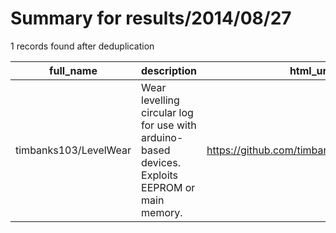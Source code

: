 
# Summary for results/2014/08/27
    
1 records found after deduplication

| full_name | description | html_url | matched_list | matched_count | pushed_at | size | stargazers_count | language | forks_count | vul_ids |
|-----------------------|-------------------------------------------------------------------------------------------------|------------------------------------------|----------------|-----------------|---------------------------|--------|--------------------|------------|---------------|-----------|
| timbanks103/LevelWear | Wear levelling circular log for use with arduino-based devices. Exploits EEPROM or main memory. | https://github.com/timbanks103/LevelWear | ['exploit'] | 1 | 2014-08-27 14:41:43+00:00 | 0 | 0 | nan | 0 | [] |
